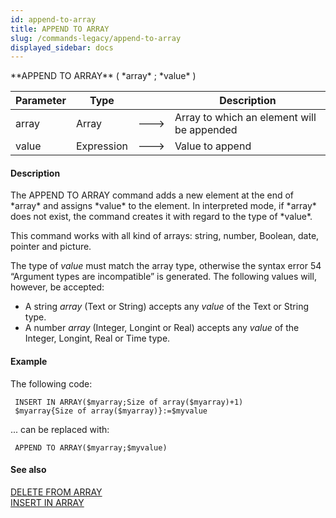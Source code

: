 ```yaml
---
id: append-to-array
title: APPEND TO ARRAY
slug: /commands-legacy/append-to-array
displayed_sidebar: docs
---
```


<!--REF #_command_.APPEND TO ARRAY.Syntax-->**APPEND TO ARRAY** ( *array* ; *value* )<!-- END REF-->
<!--REF #_command_.APPEND TO ARRAY.Params-->
| Parameter | Type |  | Description |
| --- | --- | --- | --- |
| array | Array | &#x1F852; | Array to which an element will be appended |
| value | Expression | &#x1F852; | Value to append |

<!-- END REF-->

#### Description 

<!--REF #_command_.APPEND TO ARRAY.Summary-->The APPEND TO ARRAY command adds a new element at the end of *array* and assigns *value* to the element.<!-- END REF--> In interpreted mode, if *array* does not exist, the command creates it with regard to the type of *value*. 

This command works with all kind of arrays: string, number, Boolean, date, pointer and picture. 

The type of *value* must match the array type, otherwise the syntax error 54 “Argument types are incompatible” is generated. The following values will, however, be accepted: 

* A string *array* (Text or String) accepts any *value* of the Text or String type.
* A number *array* (Integer, Longint or Real) accepts any *value* of the Integer, Longint, Real or Time type.

#### Example 

The following code:

```4d
 INSERT IN ARRAY($myarray;Size of array($myarray)+1)
 $myarray{Size of array($myarray)}:=$myvalue
```

... can be replaced with:

```4d
 APPEND TO ARRAY($myarray;$myvalue)
```

#### See also 

[DELETE FROM ARRAY](delete-from-array.md)  
[INSERT IN ARRAY](insert-in-array.md)  